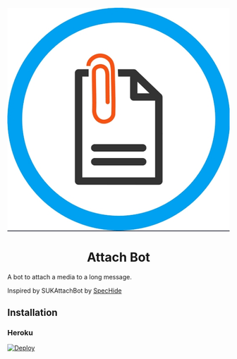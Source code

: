 <p align="center">
  <img src="assets/attach.jpg">
  <h1 align="center">Attach Bot</h1>
</p>
A bot to attach a media to a long message.

Inspired by SUKAttachBot by [SpecHide](https://t.me/SpecHide)

## Installation

 ### Heroku

[![Deploy](https://www.herokucdn.com/deploy/button.svg)](https://heroku.com/deploy?)
